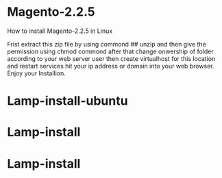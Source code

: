 # Magento-2.2.5
How to install Magento-2.2.5  in Linux

Frist extract this zip file by using commond ## unzip 
and then give the permission using chmod commond
after that change onwership of folder according to your web server user
then create virtualhost for this location
and restart services
hit your ip address or domain into your web browser.
Enjoy your Installion.
# Lamp-install-ubuntu
# Lamp-install
# Lamp-install
